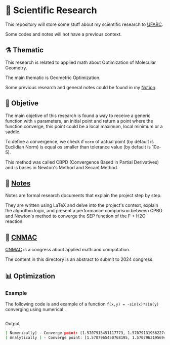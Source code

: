 # 🧪 Scientific Research

This repository will store some stuff about my scientific research to [UFABC](https://www.google.com/url?sa=t&rct=j&q=&esrc=s&source=web&cd=&cad=rja&uact=8&ved=2ahUKEwiiu-eFr4CFAxXrHLkGHSqNCxcQFnoECAgQAQ&url=https%3A%2F%2Fwww.ufabc.edu.br%2F&usg=AOvVaw1AKiSt62gZiblUScBnWY7c&opi=89978449).

Some codes and notes will not have a previous context.

## ⚗️ Thematic

This research is related to applied math about Optimization of Molecular Geometry. 

The main thematic is Geometric Optimization.

Some previous research and general notes could be found in my [Notion](https://energetic-blinker-147.notion.site/IC-5f13b1deac5f4073808ff39dc48a2302).

## 🎯 Objetive

The main objetive of this research is found a way to receive a generic function
with `n` parameters, an initial point and return a point where the function
converge, this point could be a local maximum, local minimum or a saddle.

To define a convergence, we check if `norm` of actual point (by default is Euclidian Norm)
is equal os smaller than tolerance value (by default is 10e-5).

This method was called CBPD (Convergence Based in Partial Derivatives) and is
bases in Newton's Method and Secant Method.

## 📝 [Notes](notes/)

Notes are formal research documents that explain the project step by step.

They are written using LaTeX and delve into the project's context, explain the algorithm logic, and present a performance comparison between CPBD and Newton's method to converge the SEP function of the F + H2O reaction.

## 🔬 [CNMAC](cnmac/)

[CNMAC](https://www.cnmac.org.br/novo/index.php/CNMAC) is a congress about applied math and computation.

The content in this directory is an abstract to submit to 2024 congress.

## 📊 Optimization

### Example

The following code is and example of a function `f(x,y) = -sin(x)*sin(y)`
converging using numerical .

```python
```

Output

```bash
[ Numerically] - Converge point: [1.5707915451117773, 1.5707913195622745] 
[ Analytically ] - Converge point: [1.5707965450768195, 1.5707963195694736]
```

